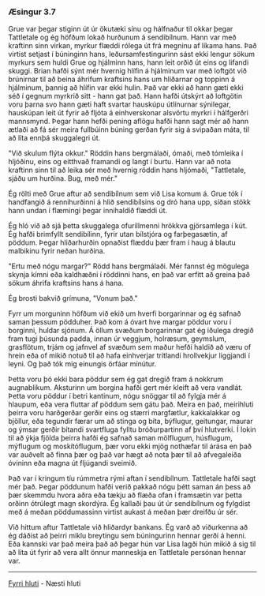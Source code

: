 ### Æsingur 3.7

Grue var þegar stiginn út úr ökutæki sínu og hálfnaður til okkar þegar Tattletale og ég höfðum lokað hurðunum á sendibílnum. Hann var með kraftinn sinn virkan, myrkur flæddi rólega út frá megninu af líkama hans. Það virtist setjast í búninginn hans, leðursamfestingurinn sást ekki lengur sökum myrkurs sem huldi Grue og hjálminn hans, hann leit orðið út eins og lifandi skuggi. Brian hafði sýnt mér hvernig hlífin á hjálminum var með loftgöt við brúnirnar til að beina áhrifum kraftsins hans um hliðarnar og toppinn á hjálminum, þannig að hlífin var ekki hulin. Það var ekki að hann gæti ekki séð í gegnum myrkrið sitt - hann gat það. Hann hafði útskýrt að loftgötin voru þarna svo hann gæti haft svartar hauskúpu útlínurnar sýnilegar, hauskúpan leit út fyrir að fljóta á einhverskonar alsvörtu myrkri í hálfgerðri mannsmynd. Þegar hann hefði pening aflögu hafði hann sagt mér að hann ætlaði að fá sér meira fullbúinn búning gerðan fyrir sig á svipaðan máta, til að líta ennþá skuggalegri út.

"Við skulum flýta okkur." Röddin hans bergmálaði, ómaði, með tómleika í hljóðinu, eins og eitthvað framandi og langt í burtu. Hann var að nota kraftinn sinn til að leika sér með hvernig röddin hans hljómaði, "Tattletale, sjáðu um hurðina. Bug, með mér."

Ég rölti með Grue aftur að sendibílnum sem við Lisa komum á. Grue tók í handfangið á rennihurðinni á hlið sendibílsins og dró hana upp, síðan stökk hann undan í flæmingi þegar innihaldið flæddi út.

Ég hló við að sjá þetta skuggalega ofurillmenni hrökkva gjörsamlega í kút. Ég hafði brimfyllt sendibílinn, fyrir utan bílstjóra og farþegasætin, af pöddum. Þegar hliðarhurðin opnaðist flæddu þær fram í haug á blautu malbikinu fyrir neðan hurðina.

"Ertu með nógu margar?" Rödd hans bergmálaði. Mér fannst ég mögulega skynja kímni eða kaldhæðni í röddinni hans, en það var erfitt að greina það sökum áhrifa kraftsins hans á hana.

Ég brosti bakvið grímuna, "Vonum það."

Fyrr um morguninn höfðum við ekið um hverfi borgarinnar og ég safnað saman þessum pödduher. Það kom á óvart hve margar pöddur voru í borginni, huldar sjónum. Á öllum svæðum borgarinnar gat ég iðulega dregið fram tugi þúsunda padda, innan úr veggjum, holræsum, geymslum, grasflötum, trjám og jafnvel af svæðum sem maður hefði haldið að væru of hrein eða of mikið notuð til að hafa einhverjar trítlandi hrollvekjur liggjandi í leyni. Og það tók mig einungis örfáar mínútur.

Þetta voru þó ekki bara pöddur sem ég gat dregið fram á nokkrum augnablikum. Aksturinn um borgina hafði gert mér kleift að vera vandlát. Þetta voru pöddur í betri kantinum, nógu snöggar til að fylgja mér á hlaupum, eða vera fluttar af pöddum sem gátu það. Meira en það, meirihluti þeirra voru harðgerðar gerðir eins og stærri margfætlur, kakkalakkar og bjöllur, eða tegundir færar um að stinga og bíta, býflugur, geitungar, maurar og ýmsar gerðir bítandi svartfluga fylltu bróðurpartinn af því hlutverki. Í lokin til að ýkja fjölda þeirra hafði ég safnað saman mölflugum, húsflugum, mýflugum og moskítóflugum, þær voru ekki mjög nothæfar til árása en það var auðvelt að finna þær og það var hægt að nota þær til að afvegaleiða óvininn eða magna út fljúgandi sveimið.

Það var í kringum tíu rúmmetra rými aftan í sendibílnum. Tattletale hafði sagt mér það. Þegar pöddunum hafði verið pakkað nógu þétt saman án þess að þær skemmdu hvora aðra eða tækju að flæða ofan í framsætin var þetta orðinn ótrúlegt magn skordýra. Ég kallaði þau út úr sendibílnum og fylgdist með á meðan pöddumassinn virtist aukast á meðan þær dreifðu úr sér.

Við hittum aftur Tattletale við hliðardyr bankans. Ég varð að viðurkenna að ég dáðist að þeirri miklu breytingu sem búningurinn hennar gerði á henni. Eða kannski var það meira það að þegar hún var Lisa lagði hún mikið á sig til að líta út fyrir að vera allt önnur manneskja en Tattletale persónan hennar var.



---

[Fyrri hluti](Ormur-03.06.md) - Næsti hluti